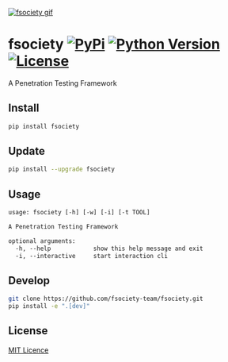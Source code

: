 [![fsociety gif](https://raw.githubusercontent.com/fsociety-team/fsociety/master/fsociety.gif)](https://fsociety.dev/)

[comment]: # "TODO: Replace with fsociety gif in the same style"

# fsociety [![PyPi](https://img.shields.io/pypi/v/fsociety?style=flat-square)](https://pypi.org/project/fsociety/) [![Python Version](https://img.shields.io/pypi/pyversions/fsociety?color=orange&style=flat-square)](https://www.python.org/downloads/) [![License](https://img.shields.io/pypi/l/fsociety?style=flat-square)](https://github.com/fsociety-team/fsociety/blob/master/LICENSE)

A Penetration Testing Framework

## Install

```bash
pip install fsociety
```

## Update

```bash
pip install --upgrade fsociety
```

## Usage

```txt
usage: fsociety [-h] [-w] [-i] [-t TOOL]

A Penetration Testing Framework

optional arguments:
  -h, --help            show this help message and exit
  -i, --interactive     start interaction cli
```

## Develop

```bash
git clone https://github.com/fsociety-team/fsociety.git
pip install -e ".[dev]"
```

## License

[MIT Licence](https://github.com/fsociety-team/fsociety/blob/master/LICENSE)
